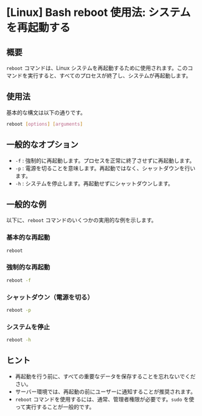 # [Linux] Bash reboot 使用法: システムを再起動する

## 概要
`reboot` コマンドは、Linux システムを再起動するために使用されます。このコマンドを実行すると、すべてのプロセスが終了し、システムが再起動します。

## 使用法
基本的な構文は以下の通りです。

```bash
reboot [options] [arguments]
```

## 一般的なオプション
- `-f` : 強制的に再起動します。プロセスを正常に終了させずに再起動します。
- `-p` : 電源を切ることを意味します。再起動ではなく、シャットダウンを行います。
- `-h` : システムを停止します。再起動せずにシャットダウンします。

## 一般的な例
以下に、`reboot` コマンドのいくつかの実用的な例を示します。

### 基本的な再起動
```bash
reboot
```

### 強制的な再起動
```bash
reboot -f
```

### シャットダウン（電源を切る）
```bash
reboot -p
```

### システムを停止
```bash
reboot -h
```

## ヒント
- 再起動を行う前に、すべての重要なデータを保存することを忘れないでください。
- サーバー環境では、再起動の前にユーザーに通知することが推奨されます。
- `reboot` コマンドを使用するには、通常、管理者権限が必要です。`sudo` を使って実行することが一般的です。